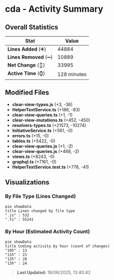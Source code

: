 # cda - Activity Summary 

## Overall Statistics

| Stat                   | Value                                                             |
| ---------------------- | ----------------------------------------------------------------- |
| **Lines Added** (➕)   | 44884                                          |
| **Lines Removed** (➖) | 10889                                        |
| **Net Change** (↕)    | 33995                |
| **Active Time** (⌚)   | 128 minutes |


## Modified Files
- **clear-view-types.js** (+3, -36)
- **HelperTextService.ts** (+186, -83)
- **clear-view-queries.ts** (+1, -1)
- **clear-view-mutations.ts** (+452, -450)
- **resolvers-types.ts** (+21573, -10274)
- **InitiativeService.ts** (+561, -0)
- **errors.ts** (+15, -0)
- **tables.ts** (+5422, -0)
- **clear-view-queries.js** (+1, -2)
- **clear-view-queries.js** (+488, -2)
- **views.ts** (+8243, -0)
- **graphql.ts** (+7161, -0)
- **HelperTextService.test.ts** (+778, -41)

## Visualizations

### By File Type (Lines Changed)

```mermaid
pie showData
title Lines changed by file type
".js" : 532
".ts" : 55241
```

### By Hour (Estimated Activity Count)

```mermaid
pie showData
title Coding activity by hour (count of changes)
"10h" : 13
"11h" : 21
"12h" : 28
"13h" : 24
```


> **Last Updated:** 19/06/2025, 13:40:42